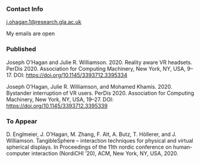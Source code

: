 ### Contact Info
j.ohagan.1@research.gla.ac.uk

My emails are open

### Published
Joseph O’Hagan and Julie R. Williamson. 2020. Reality aware VR headsets. PerDis 2020. Association for Computing Machinery, New York, NY, USA, 9–17. DOI: https://doi.org/10.1145/3393712.3395334

Joseph O’Hagan, Julie R. Williamson, and Mohamed Khamis. 2020. Bystander interruption of VR users. PerDis 2020. Association for Computing Machinery, New York, NY, USA, 19–27. DOI: https://doi.org/10.1145/3393712.3395339

### To Appear

D. Englmeier, J. O’Hagan, M. Zhang, F. Alt, A. Butz, T. Höllerer, and J. Williamson. TangibleSphere – interaction techniques for physical and virtual spherical displays. In Proceedings of the 11th nordic conference on human-computer interaction (NordiCHI ’20), ACM, New York, NY, USA, 2020.
